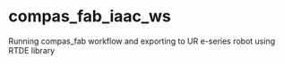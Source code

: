 # compas_fab_iaac_ws
Running compas_fab workflow and exporting to UR e-series robot using RTDE library
